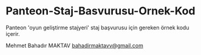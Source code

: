 # Panteon-Staj-Basvurusu-Ornek-Kod
Panteon 'oyun geliştirme stajyeri' staj başvurusu için gereken örnek kodu içerir.

Mehmet Bahadır MAKTAV
bahadirmaktavv@gmail.com
